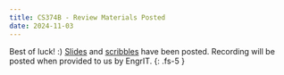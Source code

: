 ```yaml
---
title: CS374B - Review Materials Posted
date: 2024-11-03
---
```

Best of luck! :)
[Slides](/assets/cs374b/fa24/mt2/pdf/ACM_CS_374B_MT2_Review.pdf) and [scribbles](/assets/cs374a/fa24/mt2/pdf/374b_mt2_scribbles.pdf) have been posted. Recording will be posted when provided to us by EngrIT.
{: .fs-5 }
